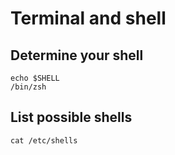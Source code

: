 # Terminal and shell

## Determine your shell

```
echo $SHELL
/bin/zsh
```

## List possible shells

```
cat /etc/shells
```
